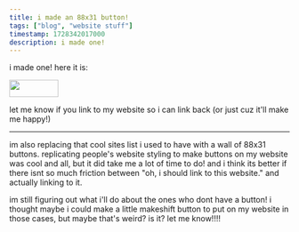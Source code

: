 ```yaml
---
title: i made an 88x31 button!
tags: ["blog", "website stuff"]
timestamp: 1728342017000
description: i made one!
---
```


i made one! here it is:

<img
      src="/tiger-button.png"
      class="hover:scale-[2]"
      style="
        image-rendering: pixelated;
        width: 88px !important;
        height: 31px;
        transition: filter 0.1s linear;
        transition: transform 0.05s linear;
      "
  />

let me know if you link to my website so i can link back (or just cuz it'll make me happy!)

---

im also replacing that cool sites list i used to have with a wall of 88x31 buttons. replicating people's website styling to make buttons on my website was cool and all, but it did take me a lot of time to do! and i think its better if there isnt so much friction between "oh, i should link to this website." and actually linking to it.

im still figuring out what i'll do about the ones who dont have a button! i thought maybe i could make a little makeshift button to put on my website in those cases, but maybe that's weird? is it? let me know!!!!
